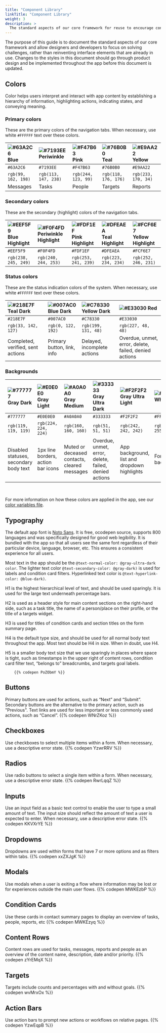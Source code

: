 ```yaml
---
title: "Component Library"
linkTitle: "Component Library"
weight: 3
description: >
  The standard aspects of our core framework for reuse to encourage consistency when building new pages or components
---
```


The purpose of this guide is to document the standard aspects of our core framework and allow designers and developers to focus on solving challenges, rather than reinventing interface elements that are already in use.   Changes to the styles in this document should go through product design and be implemented throughout the app before this document is updated. 

## Colors
Color helps users interpret and interact with app content by establishing a hierarchy of information, highlighting actions, indicating states, and conveying meaning.

### Primary colors
These are the primary colors of the navigation tabs. When necessary, use white `#FFFFFF` text over these colors.


| ![#63A2C6](https://placehold.it/15/63A2C6/000000?text=+) Blue 	| ![#7193EE](https://placehold.it/15/7193EE/000000?text=+) Periwinkle 	| ![#F47B63](https://placehold.it/15/F47B63/000000?text=+) Pink 	| ![#76B0B0](https://placehold.it/15/76B0B0/000000?text=+) Teal 	| ![#E9AA22](https://placehold.it/15/E9AA22/000000?text=+) Yellow 	|
|:------------------------------------------------------------- 	|:------------------------------------------------------------------- 	|:------------------------------------------------------------- 	|:------------------------------------------------------------- 	|:--------------------------------------------------------------- 	|
| `#63A2C6`                                                     	| `#7193EE`                                                           	| `#F47B63`                                                     	| `#76B0B0`                                                     	| `#E9AA22`                                                       	|
| `rgb(99, 162, 198)`                                           	| `rgb(113, 147, 238)`                                                	| `rgb(244, 123, 99)`                                           	| `rgb(118, 176, 176)`                                          	| `rgb(233, 170, 34)`                                             	|
| Messages                                           	            | Tasks                                                                 | People                                                          | Targets                                                         | Reports                                                           |


### Secondary colors

These are the secondary (highlight) colors of the navigation tabs. 

| ![#EEF5F9](https://placehold.it/15/EEF5F9/000000?text=+) Blue Highlight 	| ![#F0F4FD](https://placehold.it/15/F0F4FD/000000?text=+) Periwinkle Highlight 	| ![#FDF1EF](https://placehold.it/15/FDF1EF/000000?text=+) Pink Highlight 	| ![#DFEAEA](https://placehold.it/15/DFEAEA/000000?text=+) Teal Highlight 	| ![#FCF6E7](https://placehold.it/15/FCF6E7/000000?text=+) Yellow Highlight 	|
|:-------------------------------------------------------------------------	|:------------------------------------------------------------------------------	|:-------------------------------------------------------------------------	|:-------------------------------------------------------------------------	|:---------------------------------------------------------------------------	|
| `#EEF5F9`                                                               	| `#F0F4FD`                                                                     	| `#FDF1EF`                                                               	| `#DFEAEA`                                                               	| `#FCF6E7`                                                                 	|
| `rgb(238, 245, 249)`                                                    	| `rgb(240, 244, 253)`                                                          	| `rgb(253, 241, 239)`                                                    	| `rgb(223, 234, 234)`                                                    	| `rgb(252, 246, 231)`                                                      	|


### Status colors

These are the status indication colors of the system. When necessary, use white `#FFFFFF` text over these colors.

| ![#218E7F](https://placehold.it/15/218E7F/000000?text=+) Teal Dark 	| ![#007AC0](https://placehold.it/15/007AC0/000000?text=+) Blue Dark 	| ![#C78330](https://placehold.it/15/C78330/000000?text=+) Yellow Dark 	| ![#E33030](https://placehold.it/15/E33030/000000?text=+) Red 	|
|:-------------------------------------------------------------------	|:------------------------------------------------------------------	|:---------------------------------------------------------------------	|:-------------------------------------------------------------	|
| `#218E7F`                                                          	| `#007AC0`                                                         	| `#C78330`                                                            	| `#E33030`                                                    	|
| `rgb(33, 142, 127)`                                                	| `rgb(0, 122, 192)`                                                	| `rgb(199, 131, 48)`                                                  	| `rgb(227, 48, 48)`                                           	|
| Completed, verified, sent actions                                  	| Primary button, link, info                                        	| Delayed, incomplete actions                                          	| Overdue, unmet, error, delete, failed, denied actions        	|


### Backgrounds

| ![#777777](https://placehold.it/15/777777/000000?text=+) Gray Dark 	| ![#E0E0E0](https://placehold.it/15/E0E0E0/000000?text=+) Gray Light 	| ![#A0A0A0](https://placehold.it/15/A0A0A0/000000?text=+) Gray Medium 	| ![#333333](https://placehold.it/15/333333/000000?text=+) Gray Ultra Dark 	| ![#F2F2F2](https://placehold.it/15/F2F2F2/000000?text=+) Gray Ultra Light 	| ![#FFFFFF](https://placehold.it/15/FFFFFF/000000?text=+) White 	|
|:-------------------------------------------------------------------	|:--------------------------------------------------------------------	|:---------------------------------------------------------------------	|:-------------------------------------------------------------------------	|:--------------------------------------------------------------------------	|:---------------------------------------------------------------	|
| `#777777`                                                          	| `#E0E0E0`                                                           	| `#A0A0A0`                                                            	| `#333333`                                                                	| `#F2F2F2`                                                                 	| `#FFFFFF`                                                      	|
| `rgb(119, 119, 119)`                                               	| `rgb(224, 224, 224)`                                                	| `rgb(160, 160, 160)`                                                 	| `rgb(51, 51, 51)`                                                        	| `rgb(242, 242, 242)`                                                      	| `rgb(255, 255, 255)`                                           	|
| Disabled statuses, secondary body text                             	| 1px line borders, action bar icons                                  	| Muted or deceased contacts, cleared messages                         	| Overdue, unmet, error, delete, failed, denied actions                    	| App background, list and dropdown highlights                              	| Form background                                                	|

<br>

For more information on how these colors are applied in the app, see our [color variables file](https://github.com/medic/cht-core/blob/master/webapp/src/css/variables.less). 


## Typography

The default app font is <a href="https://www.google.com/get/noto/">Noto Sans</a>. It is free, ocodepen source, supports 800 languages and was specifically designed for good web legibility. It is bundled with the app so that all users see the same font regardless of their particular device, language, browser, etc. This ensures a consistent experience for all users.

Most text in the app should be the `@text-normal-color: @gray-ultra-dark color`.
The lighter text color `@text-secondary-color: @gray-dark)` is used for labels and condition card filters.
Hyperlinked text color is `@text-hyperlink-color: @blue-dark)`. 

H1 is the highest hierarchical level of text, and should be used sparingly. It is used for the large text underneath percentage bars.

H2 is used as a header style for main content sections on the right-hand side, such as a task title, the name of a person/place on their profile, or the title of a targets widget.

H3 is used for titles of condition cards and section titles on the form summary page.

H4 is the default type size, and should be used for all normal body text throughout the app. Most text should be H4 in size. When in doubt, use H4.

H5 is a smaller body text size that we use sparingly in places where space is tight, such as timestamps in the upper right of content rows, condition card filter text, “belongs to” breadcrumbs, and targets goal labels.

        {{% codepen PoZObmY %}}

## Buttons
Primary buttons are used for actions, such as “Next” and “Submit”. Secondary buttons are the alternative to the primary action, such as "Previous". Text links are used for less important or less commonly used actions, such as “Cancel”.
        {{% codepen WNrZKoz %}}

## Checkboxes
Use checkboxes to select multiple items within a form. When necessary, use a descriptive error state.
        {{% codepen YzwrRRV %}}

## Radios
Use radio buttons to select a single item within a form. When necessary, use a descriptive error state.
        {{% codepen RwrLqqZ %}}

## Inputs
Use an input field as a basic text control to enable the user to type a small amount of text. The input size should reflect the amount of text a user is expected to enter. When necessary, use a descriptive error state.
        {{% codepen KKVXrYE %}}

## Dropdowns
Dropdowns are used within forms that have 7 or more options and as filters within tabs.
        {{% codepen xxZXJgK %}}

## Modals
Use modals when a user is exiting a flow where information may be lost or for experiences outside the main user flows.
        {{% codepen MWKEzbP %}}

## Condition Cards
Use these cards in contact summary pages to display an overview of tasks, people, reports, etc
        {{% codepen MWKEzyq %}}

## Content Rows
Content rows are used for tasks, messages, reports and people as an overview of the content name, description, date and/or priority.
        {{% codepen zYrEMqX %}}

## Targets
Targets include counts and percentages with and without goals.
        {{% codepen wvMrxOx %}}

## Action Bars
Use action bars to prompt new actions or workflows on relative pages.
        {{% codepen YzwEqpB %}}
